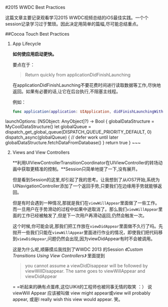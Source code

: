 #2015 WWDC Best Practices

这篇文章主要记录观看学习2015 WWDC视频总结的iOS最佳实践。一个个session记录学习过于繁琐。因此决定用简单的篇幅,尽可能总结重点。


##Cocoa Touch Best Practices


1. App Lifecycle

	**如何使应用启动更快。**
	
	要点在于：
	> Return quickly from applicationDidFinishLaunching
	
	在applicationDidFinishLaunching不要花费时间进行读取数据等工作,尽快地返回。如果有必要的话,让它在后台执行,不阻塞主线程。
	
	例如：
	
	~~~swift
	func application(application: UIApplication, didFinishLaunchingWithOptionslaunchOptions: [NSObject: AnyObject]?) -> Bool {    globalDataStructure = MyCoolDataStructure()    let globalQueue = dispatch_get_global_queue(DISPATCH_QUEUE_PRIORITY_DEFAULT, 0)    dispatch_async(globalQueue) { // defer work until later        globalDataStructure.fetchDataFromDatabase()    }return true 
}
	~~~
	
2. Views and View Controllers

	**利用UIViewControllerTransitionCoordinator在UIViewController的转场动画中获取更精准的控制。**Session只简单地提了一下,没有展开。
	
	但是看到Session的这里,却引起了我的思考。让我想到了从iOS7开始,系统为UINavigationController添加了一个返回手势,只要我们在边缘用手势就能够返回。
	
	但是有时会遇到一种情况,那就是我们在`viewWillAppear`里面做了一些工作。而一旦用户在手势滑动的过程中如果中途取消了。那么我们`viewWillAppear`里面的工作已经被触发了,但是下一次用户再滑动返回,仍然会触发一次。
	
	这个时候,你可能会说,那我们把工作放在`viewDidAppear`里面做不久行了吗。先抛开一些我们只能在`viewWillAppear`里面进行作业的情况，即使我们把代码移到`viewDidAppear`,问题仍然会出现,因为viewDidAppear有时不会被调用。
	
	这是为什么呢,顺藤摸瓜我找到了WWDC 2013 的Session *《Custom Transitions Using View Controllers》* 里面提到
	> you cannot assume a viewDidDisappear will be followed by viewWillDisappear. The same goes to viewWillAppear and viewDidAppear
	
	= =听起来的确有点蛋疼,这位UIKit的工程师也被同事无情的取笑 ：） 说viewWill Appear 应该被叫做 view might appear或view will probably appear, 或是I really wish this view would appear. 笑。
	
	